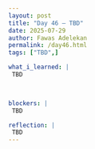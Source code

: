 ```yaml
---
layout: post
title: "Day 46 – TBD"
date: 2025-07-29
author: Fawas Adelekan
permalink: /day46.html
tags: ["TBD",]

what_i_learned: |
 TBD

 

blockers: |
 TBD

reflection: |
 TBD
---
```

